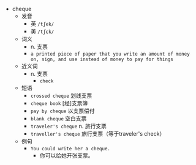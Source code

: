 - cheque
  - 发音
    - 英 `/tʃek/`
    - 美 `/tʃɛk/`
  - 词义
    - n. 支票
    - `a printed piece of paper that you write an amount of money on, sign, and use instead of money to pay for things`
  - 近义词
    - n. 支票
      - `check`
  - 短语
    - `crossed cheque` 划线支票 
    - `cheque book` [经]支票簿 
    - `pay by cheque` 以支票偿付 
    - `blank cheque` 空白支票 
    - `traveler's cheque` n. 旅行支票 
    - `traveller's cheque` 旅行支票（等于traveler's check） 
  - 例句
    - `You could write her a cheque.`
      - 你可以给她开张支票。

